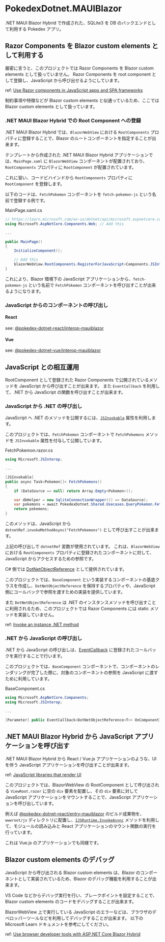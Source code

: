 # PokedexDotnet.MAUIBlazor

.NET MAUI Blazor Hybrid で作成された、SQLite3 を DB のバックエンドとして利用する Pokedex アプリ。

## Razor Components を Blazor custom elements として利用する

厳密に言うと、このプロジェクトでは Razor Components を Blazor custom elements として扱っていません。
Razor Components を root component として登録し、JavaScript から呼び出せるようにしています。

ref: [Use Razor components in JavaScript apps and SPA frameworks](https://learn.microsoft.com/en-us/aspnet/core/blazor/components/js-spa-frameworks?view=aspnetcore-8.0)

制約事項や特徴などが Blazor custom elements と似通っているため、ここでは Blazor custom elements として扱っています。

### .NET MAUI Blazor Hybrid での Root Component への登録

.NET MAUI Blazor Hybrid では、`BlazorWebView` における `RootComponents` プロパティに登録することで、Blazor のルートコンポーネントを指定することが出来ます。

テンプレートから作成された .NET MAUI Blazor Hybrid アプリケーションでは、`MainPage.xaml` に `BlazorWebView` コンポーネントが配置されており、`RootComponents` プロパティに `RootComponent` が配置されています。

これに習い、コードビハインドから `RootComponents` プロパティに `RootComponent` を登録します。

以下のコードは、`FetchPokemon` コンポーネントを `fetch-pokemon-js` という名前で登録する例です。

MainPage.xaml.cs
```csharp
// https://learn.microsoft.com/en-us/dotnet/api/microsoft.aspnetcore.components.web.jscomponentconfigurationextensions.registerforjavascript?view=aspnetcore-8.0
using Microsoft.AspNetCore.Components.Web; // Add this

...

public MainPage()
{
    InitializeComponent();

    // Add this
    blazorWebView.RootComponents.RegisterForJavaScript<Components.JSInterop.FetchPokemon>("fetch-pokemon-js");
}
```

これにより、Blazor 環境下の JavaScript アプリケーションから、`fetch-pokemon-js` という名前で `FetchPokemon` コンポーネントを呼び出すことが出来るようになります。

### JavaScript からのコンポーネントの呼び出し

#### React

see: [@pokedex-dotnet-react/interop-mauiblazor](../../react/packages/interop-mauiblazor/README.md)

#### Vue

see: [@pokedex-dotnet-vue/interop-mauiblazor](../../vue/packages/interop-mauiblazor/README.md)

## JavaScript との相互運用

RootComponent として登録された Razor Components で公開されているメソッドを JavaScript から呼び出すことが出来ます。
また `EventCallback` を利用して、.NET から JavaScript の関数を呼び出すことが出来ます。

### JavaScript から .NET の呼び出し

JavaScript へ .NET のメソッドを公開するには、[`JSInvokable`](https://learn.microsoft.com/en-us/dotnet/api/microsoft.jsinterop.jsinvokableattribute?view=aspnetcore-8.0) 属性を利用します。

このプロジェクトでは、`FetchPokemon` コンポーネントで `FetchPokemons` メソッドを `JSInvokable` 属性を付与して公開しています。

FetchPokemon.razor.cs
```csharp
using Microsoft.JSInterop;

...

[JSInvokable]
public async Task<Pokemon[]> FetchPokemons()
{
    if (DataSource == null) return Array.Empty<Pokemon>();

    var dbHelper = new SqliteConnectionWrapper(() => DataSource);
    var pokemons = await PokedexDotnet.Shared.Usecases.QueryPokemon.FetchPokemons(dbHelper);
    return pokemons;
}
```

このメソッドは、JavaScript から `dotnetRef.invokeMethodAsync("FetchPokemons")` として呼び出すことが出来ます。

上記の呼び出しで `dotnetRef` 変数が使用されています。
これは、`BlazorWebView` における `RootComponents` プロパティに登録されたコンポーネントに対して、JavaScript からアクセスするための参照です。

C# 側では [DotNetObjectReference](https://learn.microsoft.com/en-us/dotnet/api/microsoft.jsinterop.dotnetobjectreference?view=aspnetcore-8.0) として提供されています。

このプロジェクトでは、`BaseComponent` という実装するコンポーネントの基底クラスを作成し、`DotNetObjectReference` を保持するプロパティや、JavaScript 側にコールバックで参照を渡すための実装を提供しています。

また `DotNetObjectReference` は .NET のインスタンスメソッドを呼び出すことに利用されるため、このプロジェクトでは Razor Components には static メソッドを実装していません。

ref: [Invoke an instance .NET method](https://learn.microsoft.com/en-us/aspnet/core/blazor/javascript-interoperability/call-dotnet-from-javascript?view=aspnetcore-8.0#invoke-an-instance-net-method)

### .NET から JavaScript の呼び出し

.NET から JavaScript の呼び出しは、[EventCallback](https://learn.microsoft.com/en-us/dotnet/api/microsoft.aspnetcore.components.eventcallback?view=aspnetcore-8.0) に登録されたコールバックを実行することで行います。

このプロジェクトでは、`BaseComponent` コンポーネントで、コンポーネントのレンダリングが完了した際に、対象のコンポーネントの参照を JavaScript に渡すために利用しています。

BaseComponent.cs
```csharp
using Microsoft.AspNetCore.Components;
using Microsoft.JSInterop;

...

[Parameter] public EventCallback<DotNetObjectReference<T>> OnComponentInitializedCb { get; set; }
```

## .NET MAUI Blazor Hybrid から JavaScript アプリケーションを呼び出す

.NET MAUI Blazor Hybrid から React / Vue.js アプリケーションのような、UI を伴う JavaScript アプリケーションを呼び出すことが出来ます。

ref: [JavaScript libraries that render UI](https://learn.microsoft.com/en-us/aspnet/core/blazor/javascript-interoperability/call-javascript-from-dotnet?view=aspnetcore-8.0#javascript-libraries-that-render-ui)

このプロジェクトでは、BlazorWebView の RootComponent として呼び出される `ViewRoot.razor` に空の `div` 要素を配置し、その `div` 要素に対して JavaScript アプリケーションをマウントすることで、JavaScript アプリケーションを呼び出しています。

例えば [@pokedex-dotnet-react/entry-mauiblazor](../../react/apps/entry-mauiblazor) のビルド成果物を、`wwwroot/js` ディレクトリに配置し、[`IJSRuntime.InvokeAsync`](https://learn.microsoft.com/en-us/dotnet/api/microsoft.jsinterop.ijsruntime.invokeasync?view=aspnetcore-8.0) メソッドを利用して、モジュールの読み込みと React アプリケーションのマウント関数の実行を行っています。

これは Vue.js のアプリケーションでも同様です。

## Blazor custom elements のデバッグ

JavaScript から呼び出される Blazor custom elements は、Blazor のコンポーネントとして実装されているため、Blazor のデバッグ機能を利用することが出来ます。

VS Code などからデバッグ実行を行い、ブレークポイントを設定することで、Blazor custom elements のコードをデバッグすることが出来ます。

BlazorWebView 上で実行している JavaScript のエラーなどは、ブラウザのデベロッパーツールなどを利用してデバッグすることが出来ます。
以下の Microsoft Learn ドキュメントを参考にしてください。

ref: [Use browser developer tools with ASP.NET Core Blazor Hybrid](https://learn.microsoft.com/en-us/aspnet/core/blazor/hybrid/developer-tools?view=aspnetcore-8.0)


